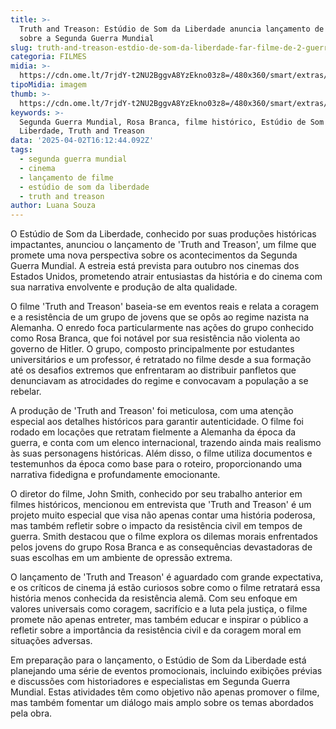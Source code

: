 ```yaml
---
title: >-
  Truth and Treason: Estúdio de Som da Liberdade anuncia lançamento de filme
  sobre a Segunda Guerra Mundial
slug: truth-and-treason-estdio-de-som-da-liberdade-far-filme-de-2-guerra-mundial
categoria: FILMES
midia: >-
  https://cdn.ome.lt/7rjdY-t2NU2BggvA8YzEkno03z8=/480x360/smart/extras/conteudos/omelete_THUMB_-_2025-04-02T130159.951.png
tipoMidia: imagem
thumb: >-
  https://cdn.ome.lt/7rjdY-t2NU2BggvA8YzEkno03z8=/480x360/smart/extras/conteudos/omelete_THUMB_-_2025-04-02T130159.951.png
keywords: >-
  Segunda Guerra Mundial, Rosa Branca, filme histórico, Estúdio de Som da
  Liberdade, Truth and Treason
data: '2025-04-02T16:12:44.092Z'
tags:
  - segunda guerra mundial
  - cinema
  - lançamento de filme
  - estúdio de som da liberdade
  - truth and treason
author: Luana Souza
---
```


O Estúdio de Som da Liberdade, conhecido por suas produções históricas impactantes, anunciou o lançamento de 'Truth and Treason', um filme que promete uma nova perspectiva sobre os acontecimentos da Segunda Guerra Mundial. A estreia está prevista para outubro nos cinemas dos Estados Unidos, prometendo atrair entusiastas da história e do cinema com sua narrativa envolvente e produção de alta qualidade.

O filme 'Truth and Treason' baseia-se em eventos reais e relata a coragem e a resistência de um grupo de jovens que se opôs ao regime nazista na Alemanha. O enredo foca particularmente nas ações do grupo conhecido como Rosa Branca, que foi notável por sua resistência não violenta ao governo de Hitler. O grupo, composto principalmente por estudantes universitários e um professor, é retratado no filme desde a sua formação até os desafios extremos que enfrentaram ao distribuir panfletos que denunciavam as atrocidades do regime e convocavam a população a se rebelar.

A produção de 'Truth and Treason' foi meticulosa, com uma atenção especial aos detalhes históricos para garantir autenticidade. O filme foi rodado em locações que retratam fielmente a Alemanha da época da guerra, e conta com um elenco internacional, trazendo ainda mais realismo às suas personagens históricas. Além disso, o filme utiliza documentos e testemunhos da época como base para o roteiro, proporcionando uma narrativa fidedigna e profundamente emocionante.

O diretor do filme, John Smith, conhecido por seu trabalho anterior em filmes históricos, mencionou em entrevista que 'Truth and Treason' é um projeto muito especial que visa não apenas contar uma história poderosa, mas também refletir sobre o impacto da resistência civil em tempos de guerra. Smith destacou que o filme explora os dilemas morais enfrentados pelos jovens do grupo Rosa Branca e as consequências devastadoras de suas escolhas em um ambiente de opressão extrema.

O lançamento de 'Truth and Treason' é aguardado com grande expectativa, e os críticos de cinema já estão curiosos sobre como o filme retratará essa história menos conhecida da resistência alemã. Com seu enfoque em valores universais como coragem, sacrifício e a luta pela justiça, o filme promete não apenas entreter, mas também educar e inspirar o público a refletir sobre a importância da resistência civil e da coragem moral em situações adversas.

Em preparação para o lançamento, o Estúdio de Som da Liberdade está planejando uma série de eventos promocionais, incluindo exibições prévias e discussões com historiadores e especialistas em Segunda Guerra Mundial. Estas atividades têm como objetivo não apenas promover o filme, mas também fomentar um diálogo mais amplo sobre os temas abordados pela obra.
